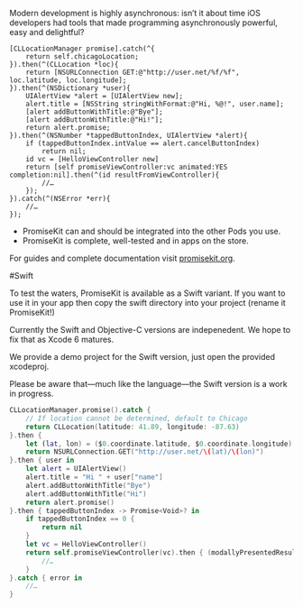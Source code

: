 Modern development is highly asynchronous: isn’t it about time iOS developers had tools that made programming asynchronously powerful, easy and delightful?

```objc
[CLLocationManager promise].catch(^{
    return self.chicagoLocation;
}).then(^(CLLocation *loc){
    return [NSURLConnection GET:@"http://user.net/%f/%f", loc.latitude, loc.longitude];
}).then(^(NSDictionary *user){
    UIAlertView *alert = [UIAlertView new];
    alert.title = [NSString stringWithFormat:@"Hi, %@!", user.name];
    [alert addButtonWithTitle:@"Bye"];
    [alert addButtonWithTitle:@"Hi!"];
    return alert.promise;
}).then(^(NSNumber *tappedButtonIndex, UIAlertView *alert){
    if (tappedButtonIndex.intValue == alert.cancelButtonIndex)
        return nil;
    id vc = [HelloViewController new]
    return [self promiseViewController:vc animated:YES completion:nil].then(^(id resultFromViewController){
        //…
    });
}).catch(^(NSError *err){
    //…
});
```

* PromiseKit can and should be integrated into the other Pods you use.
* PromiseKit is complete, well-tested and in apps on the store.

For guides and complete documentation visit [promisekit.org](http://promisekit.org).


#Swift

To test the waters, PromiseKit is available as a Swift variant. If you want to use it in your app then copy the swift directory into your project (rename it PromiseKit!)

Currently the Swift and Objective-C versions are indepenedent. We hope to fix that as Xcode 6 matures.

We provide a demo project for the Swift version, just open the provided xcodeproj.

Please be aware that—much like the language—the Swift version is a work in progress.

```swift
CLLocationManager.promise().catch {
    // If location cannot be determined, default to Chicago
    return CLLocation(latitude: 41.89, longitude: -87.63)
}.then {
    let (lat, lon) = ($0.coordinate.latitude, $0.coordinate.longitude)
    return NSURLConnection.GET("http://user.net/\(lat)/\(lon)")
}.then { user in
    let alert = UIAlertView()
    alert.title = "Hi " + user["name"]
    alert.addButtonWithTitle("Bye")
    alert.addButtonWithTitle("Hi")
    return alert.promise()
}.then { tappedButtonIndex -> Promise<Void>? in
    if tappedButtonIndex == 0 {
        return nil
    }
    let vc = HelloViewController()
    return self.promiseViewController(vc).then { (modallyPresentedResult:String) -> Void in
        //…
    }
}.catch { error in
    //…
}
```
